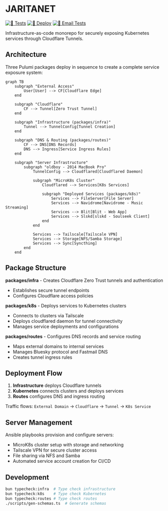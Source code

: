 # JARITANET

[![🧪 Tests](https://github.com/radiosilence/jaritanet/actions/workflows/test.yml/badge.svg)](https://github.com/radiosilence/jaritanet/actions/workflows/test.yml)
[![🚀 Deploy](https://github.com/radiosilence/jaritanet/actions/workflows/cd.yml/badge.svg)](https://github.com/radiosilence/jaritanet/actions/workflows/cd.yml)
[![📧 Email Tests](https://github.com/radiosilence/jaritanet/actions/workflows/email-tests.yml/badge.svg)](https://github.com/radiosilence/jaritanet/actions/workflows/email-tests.yml)

Infrastructure-as-code monorepo for securely exposing Kubernetes services through Cloudflare Tunnels.

## Architecture

Three Pulumi packages deploy in sequence to create a complete service exposure system:

```mermaid
graph TB
    subgraph "External Access"
        User[User] --> CF[Cloudflare Edge]
    end
    
    subgraph "Cloudflare"
        CF --> Tunnel[Zero Trust Tunnel]
    end
    
    subgraph "Infrastructure (packages/infra)"
        Tunnel --> TunnelConfig[Tunnel Creation]
    end
    
    subgraph "DNS & Routing (packages/routes)"
        CF --> DNS[DNS Records]
        DNS --> Ingress[Service Ingress Rules]
    end
    
    subgraph "Server Infrastructure"
        subgraph "oldboy - 2014 MacBook Pro"
            TunnelConfig --> Cloudflared[Cloudflared Daemon]
            
            subgraph "MicroK8s Cluster"
                Cloudflared --> Services[K8s Services]
                
                subgraph "Deployed Services (packages/k8s)"
                    Services --> FileServer[File Server]
                    Services --> Navidrome[Navidrome - Music Streaming]
                    Services --> Blit[Blit - Web App]
                    Services --> Slskd[slskd - Soulseek Client]
                end
            end
            
            Services --> Tailscale[Tailscale VPN]
            Services --> Storage[NFS/Samba Storage]
            Services --> Sync[Syncthing]
        end
    end
```

## Package Structure

**packages/infra** - Creates Cloudflare Zero Trust tunnels and authentication
- Establishes secure tunnel endpoints
- Configures Cloudflare access policies

**packages/k8s** - Deploys services to Kubernetes clusters  
- Connects to clusters via Tailscale
- Deploys cloudflared daemon for tunnel connectivity
- Manages service deployments and configurations

**packages/routes** - Configures DNS records and service routing
- Maps external domains to internal services
- Manages Bluesky protocol and Fastmail DNS
- Creates tunnel ingress rules

## Deployment Flow

1. **Infrastructure** deploys Cloudflare tunnels
2. **Kubernetes** connects clusters and deploys services
3. **Routes** configures DNS and ingress routing

Traffic flows: `External Domain` → `Cloudflare` → `Tunnel` → `K8s Service`

## Server Management

Ansible playbooks provision and configure servers:
- MicroK8s cluster setup with storage and networking
- Tailscale VPN for secure cluster access  
- File sharing via NFS and Samba
- Automated service account creation for CI/CD

## Development

```bash
bun typecheck:infra  # Type check infrastructure
bun typecheck:k8s    # Type check Kubernetes  
bun typecheck:routes # Type check routes
./scripts/gen-schemas.ts  # Generate schemas
```
